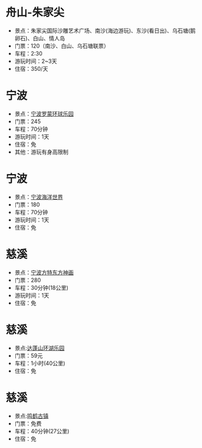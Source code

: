 # 舟山-朱家尖
- 景点：朱家尖国际沙雕艺术广场、南沙(海边游玩)、东沙(看日出)、乌石塘(鹅卵石)、白山、情人岛
- 门票：120（南沙、白山、乌石塘联票）
- 车程：2:30
- 游玩时间：2~3天
- 住宿：350/天

# 宁波
- 景点：[宁波罗蒙环球乐园](http://www.mafengwo.cn/sales/2249296.html)
- 门票：245
- 车程：70分钟
- 游玩时间：1天
- 住宿：免
- 其他：游玩有身高限制

# 宁波
- 景点：[宁波海洋世界](http://www.mafengwo.cn/poi/7928275.html)
- 门票：180
- 车程：70分钟
- 游玩时间：1天
- 住宿：免


# 慈溪
- 景点：[宁波方特东方神画](http://www.mafengwo.cn/poi/19227109.html)
- 门票：280
- 车程：30分钟(18公里)
- 游玩时间：1天
- 住宿：免

# 慈溪
- 景点:[达蓬山环湖乐园](http://www.mafengwo.cn/poi/6708264.html)
- 门票：59元
- 车程：1小时(40公里)
- 住宿：免

# 慈溪
- 景点:[鸣鹤古镇](http://www.mafengwo.cn/poi/4021177.html)
- 门票：免费
- 车程：40分钟(27公里)
- 住宿：免